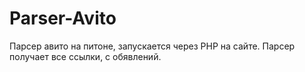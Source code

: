 # Parser-Avito
Парсер авито на питоне, запускается через PHP на сайте.
Парсер получает все ссылки, с обявлений.
